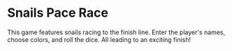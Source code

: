 Snails Pace Race
================

This game features snails racing to the finish line.  Enter the player's names, choose colors, and roll the dice.  All leading to an exciting finish!
